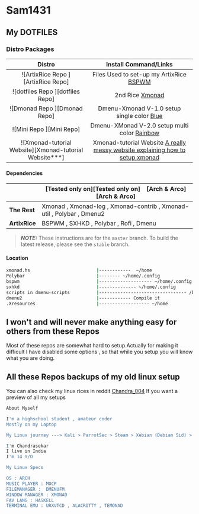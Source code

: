 # Sam1431

## My DOTFILES

### Distro Packages
|Distro|Install Command/Links|
|:---:|:---:|
|![ArtixRice Repo ][ArtixRice Repo]                     |Files Used to set-up my ArtixRice  [BSPWM](https://github.com/Sam1431/ArtixRice)|                                            
|![dotfiles Repo ][dotfiles Repo]                       |2nd Rice [Xmonad](https://github.com/Sam1431/dotfiles)|
|![Dmonad Repo ][Dmonad Repo]                           |Dmenu-Xmonad V-1.0 setup single color [Blue](https://github.com/Sam1431/DMonad)|                                             
|![Mini Repo ][Mini Repo]                               |Dmenu-XMonad V-2.0 setup multi color [Rainbow](https://github.com/Sam1431/Mini)|                                             
|![Xmonad-tutorial Website][Xmonad-tutorial Website***] |Xmonad-tutorial Website [A really messy website explaining how to setup xmonad](https://sam1431.github.io/xmonad-tutorial/)|

#### Dependencies
|                        | [Tested only on][Tested only on] &nbsp;&nbsp; [Arch & Arco][Arch & Arco]                     |
|------------------------|----------------------------------------------------------------------------------------------|
| **The Rest**           | Xmonad , Xmonad-log , Xmonad-contrib , Xmonad-util , Polybar , Dmenu2                        |
| **ArtixRice**          | BSPWM , SXHKD , Polybar , Rofi , Dmenu                                                       |


> ***NOTE:*** These instructions are for the `master` branch. To build the latest release, please see the `stable` branch.

#### Location
```sh
xmonad.hs                         |------------  ~/home
Polybar                           |-------- ~/home/.config
bspwm                             |-------------------- ~/home/.config
sxhkd                             |-------------- ~/home/.config
scripts in dmenu-scripts          |--------------------------------- /bin
dmenu2                            |------------ Compile it 
.Xresources                       |------------------- ~/home

```

## I won't and will never make anything easy for others from these Repos
Most of these repos are somewhat hard to setup.Actually for making it difficult I have disabled some options , so that while you setup you will know what you are doing. 

## All these Repos backups of my old linux setup
You can also check my linux rices in reddit [ Chandra_004](https://www.reddit.com/user/chandra_004)
If you want a preview of all my setups
```sh
About Myself

I'm a highschool student , amateur coder
Mostly on my Laptop

My Linux journey ---> Kali > ParrotSec > Steam > Xebian (Debian Sid) > Solus > Sabayon > VoidLinux > Mainline Arch > ? ( Will be updated in the future ) 

I'm Chandrasekar
I live in India
I'm 14 Y/O

My Linux Specs

OS : ARCH
MUSIC PLAYER : MOCP
FILEMANAGER :  DMENUFM
WINDOW MANAGER : XMONAD
FAV LANG : HASKELL
TERMINAL EMU : URXVTCD , ALACRITTY , TEMONAD
```

